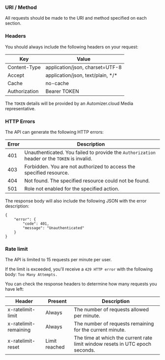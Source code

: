 ### URI / Method

All requests should be made to the URI and method specified on each section. 

### Headers

You should always include the following headers on your request:

Key           | Value
------------- | ---------------------------------
Content-Type  | application/json, charset=UTF-8
Accept        | application/json, text/plain, \*/\*
Cache         | no-cache
Authorization | Bearer TOKEN

The `TOKEN` details will be provided by an Automizer.cloud Media representative. 

### HTTP Errors

The API can generate the following HTTP errors:

Error | Description
------| --------------------------------------------------------------------------------------------
401   | Unauthenticated. You failed to provide the `Authorization` header or the `TOKEN` is invalid.
403   | Forbidden. You are not authorized to access the specified resource.
404   | Not found. The specified resource could not be found.
501   | Role not enabled for the specified action.

The response body will also include the following JSON with the error description:

```
{
    "error": {
        "code": 401,
        "message": "Unauthenticated"
    }
}
```

### Rate limit

The API is limited to 15 requests per minute per user.

If the limit is exceeded, you'll receive a `429 HTTP error` with the following body: `Too Many Attempts.`

You can check the response headers to determine how many requests you have left:

Header                | Present       | Description
--------------------- | ------------- | ----------------------------------------------------------------------------
x-ratelimit-limit     | Always        | The number of requests allowed per minute.
x-ratelimit-remaining | Always        | The number of requests remaining for the current minute.
x-ratelimit-reset     | Limit reached | The time at which the current rate limit window resets in UTC epoch seconds.
